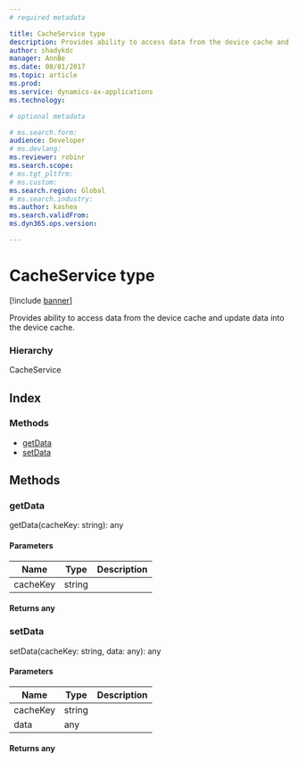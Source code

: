 ```yaml
---
# required metadata

title: CacheService type
description: Provides ability to access data from the device cache and update data into the device cache.
author: shadykdc
manager: AnnBe
ms.date: 08/01/2017
ms.topic: article
ms.prod: 
ms.service: dynamics-ax-applications
ms.technology: 

# optional metadata

# ms.search.form:
audience: Developer
# ms.devlang: 
ms.reviewer: robinr
ms.search.scope: 
# ms.tgt_pltfrm: 
# ms.custom:
ms.search.region: Global
# ms.search.industry: 
ms.author: kashea
ms.search.validFrom:
ms.dyn365.ops.version:

---
```


# CacheService type

[!include [banner](../../../../includes/banner.md)]

Provides ability to access data from the device cache and update data into the device cache.

### Hierarchy

CacheService <br>

## Index

### Methods

* [getData](services-business-logic-services-icacheservice.md#getdata)
* [setData](services-business-logic-services-icacheservice.md#setdata)

## Methods

### getData


getData(cacheKey: string): any




#### Parameters

| Name | Type | Description |
| ---- | ---- | ----------- |
| cacheKey|string||

#### Returns any

### setData


setData(cacheKey: string, data: any): any




#### Parameters

| Name | Type | Description |
| ---- | ---- | ----------- |
| cacheKey|string||
| data|any||

#### Returns any

